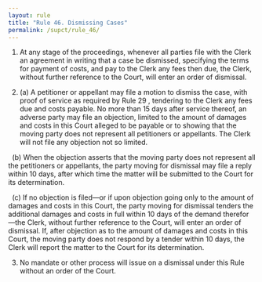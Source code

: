```yaml
---
layout: rule
title: "Rule 46. Dismissing Cases"
permalink: /supct/rule_46/
---
```


1. At any stage of the proceedings, whenever all parties file with the Clerk an agreement in writing that a case be dismissed, specifying the terms for payment of costs, and pay to the Clerk any fees then due, the Clerk, without further reference to the Court, will enter an order of dismissal.


2. (a) A petitioner or appellant may file a motion to dismiss the case, with proof of service as required by Rule 29 , tendering to the Clerk any fees due and costs payable. No more than 15 days after service thereof, an adverse party may file an objection, limited to the amount of damages and costs in this Court alleged to be payable or to showing that the moving party does not represent all petitioners or appellants. The Clerk will not file any objection not so limited.


&nbsp;&nbsp;(b) When the objection asserts that the moving party does not represent all the petitioners or appellants, the party moving for dismissal may file a reply within 10 days, after which time the matter will be submitted to the Court for its determination.


&nbsp;&nbsp;(c) If no objection is filed—or if upon objection going only to the amount of damages and costs in this Court, the party moving for dismissal tenders the additional damages and costs in full within 10 days of the demand therefor—the Clerk, without further reference to the Court, will enter an order of dismissal. If, after objection as to the amount of damages and costs in this Court, the moving party does not respond by a tender within 10 days, the Clerk will report the matter to the Court for its determination.


3. No mandate or other process will issue on a dismissal under this Rule without an order of the Court.